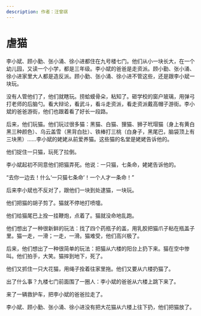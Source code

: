 ```yaml
---
description: 作者：汪曾祺
---
```


# 虐猫

李小斌、顾小勤、张小涌、徐小进都住在九号楼七门。他们从小一块长大，在一个幼儿园，又读一个小学，都是三年级。李小斌的爸爸是走资派。顾小勤、张小涌、徐小进家里大人都是造反派。顾小勤、张小涌、徐小进不管这些，还是跟李小斌一块玩。

没有人管他们了，他们就瞎玩。捞蛤蟆骨朵，粘知了。砸学校的窗户玻璃，用弹弓打老师的后脑勺。看大辩论，看武斗，看斗走资派，看走资派戴高帽子游街。李小斌的爸爸游街，他们也跟着看了好长一段路。

后来，他们玩猫。他们玩过很多猫：黑猫、白猫、狸猫、狮子玳瑁猫（身上有黄白黑三种颜色）、乌云盖雪（黑背白肚）、铁棒打三桃（白身子，黑尾巴，脑袋顶上有三块黑）……李小斌的姥姥从前爱养猫。这些猫的名堂是姥姥告诉他的。

他们捉住一只猫，玩死了拉倒。

李小斌起初不同意他们把猫弄死。他说：一只猫，七条命，姥姥告诉他的。

“去你一边去！什么‘一只猫七条命’！一个人才一条命！”

后来李小斌也不反对了，跟他们一块到处逮猫，一块玩。

他们把猫的胡子剪了。猫就不停地打喷嚏。

他们给猫尾巴上拴一挂鞭炮，点着了。猫就没命地乱跑。

他们想出了一种很新鲜的玩法：找了四个药瓶子的盖，用乳胶把猫爪子粘在瓶盖子里。猫一走，一滑；一走，一滑。猫难受，他们高兴极了。

后来，他们想出了一种很简单的玩法：把猫从六楼的阳台上扔下来。猫在空中惨叫。他们拍手，大笑。猫摔到地下，死了。

他们又抓住一只大花猫，用绳子拴着往家里拖。他们又要从六楼扔猫了。

出了什么事？九楼七门前面围了一圈人：李小斌的爸爸从六楼上跳下来了。

来了一辆救护车，把李小斌的爸爸拉走了。

李小斌、顾小勤、张小涌、徐小进没有把大花猫从六楼上往下扔，他们把猫放了。
